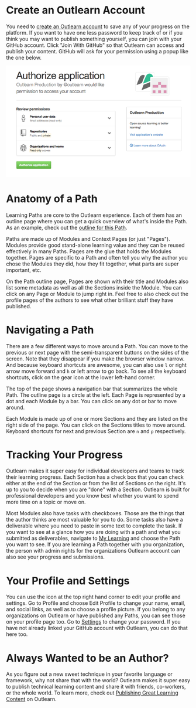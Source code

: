 <!--
{
"name": "tour-outlearn",
"version" : "0.1",
"title" : "Tour of the Outlearn User Experience",
"description" : "Learn all the goodness that helps you learn super effectively",
"homepage" : "https://github.com/outlearn-content/outlearn-publishing",
"freshnessDate" : 2015-07-09,
"author" : "Teppo Jouttenus",
"license" : "CC BY 4.0"
}
-->

<!-- @section -->

# Create an Outlearn Account

You need to [create an Outlearn account](https://pilot.outlearn.com/auth/join) to save any of your progress on the platform. If you want to have one less password to keep track of or if you think you may want to publish something yourself, you can join with your GitHub account. Click "Join With GitHub" so that Outlearn can access and publish your content. GitHub will ask for your permission using a popup like the one below.

![GitHub sign-in popup](https://raw.githubusercontent.com/outlearn-content/outlearn-publishing/master/images/authorize.png)

<!-- @task, "text" : "Create an Outlearn account and then mark this task as completed."-->


<!-- @section -->

# Anatomy of a Path

Learning Paths are core to the Outlearn experience. Each of them has an outline page where you can get a quick overview of what's inside the Path. As an example, check out the [outline for this Path](https://pilot.outlearn.com/learn/outlearn/start-learning).

Paths are made up of Modules and Context Pages (or just "Pages"). Modules provide good stand-alone learning value and they can be reused effectively in many Paths. Pages are the glue that holds the Modules together. Pages are specific to a Path and often tell you why the author you chose the Modules they did, how they fit together, what parts are super important, etc.

On the Path outline page, Pages are shown with their title and Modules also list some metadata as well as all the Sections inside the Module. You can click on any Page or Module to jump right in. Feel free to also check out the profile pages of the authors to see what other brilliant stuff they have published.

<!-- @task, "text" : "Check out the outline page of a Path."-->

<!-- @section -->

# Navigating a Path

There are a few different ways to move around a Path. You can move to the previous or next page with the semi-transparent buttons on the sides of the screen. Note that they disappear if you make the browser window narrow. And because keyboard shortcuts are awesome, you can also use `l` or right arrow move forward and `h` or left arrow to go back. To see all the keyboard shortcuts, click on the gear icon at the lower left-hand corner.

The top of the page shows a navigation bar that summarizes the whole Path. The outline page is a circle at the left. Each Page is represented by a dot and each Module by a bar. You can click on any dot or bar to move around.

Each Module is made up of one or more Sections and they are listed on the right side of the page. You can click on the Sections titles to move around. Keyboard shortcuts for next and previous Section are `n` and `p` respectively.

<!-- @task, "text" : "Try out the nav bar and the keyboard shortcuts."-->

<!-- @section -->

# Tracking Your Progress

Outlearn makes it super easy for individual developers and teams to track their learning progress. Each Section has a check box that you can check either at the end of the Section or from the list of Sections on the right. It's up to you to decide when you are "done" with a Section. Outlearn is built for professional developers and you know best whether you want to spend more time on a topic or move on.

Most Modules also have tasks with checkboxes. Those are the things that the author thinks are most valuable for you to do. Some tasks also have a deliverable where you need to paste in some text to complete the task. If you want to see at a glance how you are doing with a path and what you submitted as deliverables, navigate to [My Learning](https://pilot.outlearn.com/my-learning) and choose the Path you want to see. If you are learning a Path together with you organization, the person with admin rights for the organizations Outlearn account can also see your progress and submissions.

<!-- @task, "text" : "View your progress in this path in My Learning."-->

<!-- @section -->

# Your Profile and Settings

You can use the icon at the top right hand corner to edit your profile and settings. Go to Profile and choose Edit Profile to change your name, email, and social links, as well as to choose a profile picture. If you belong to any organizations on Outlearn or have published any Paths, you can see those on your profile page too. Go to [Settings](https://pilot.outlearn.com/settings) to change your password. If you have not already linked your GitHub account with Outlearn, you can do that here too.

<!-- @task, "text" : "Add a profile image."-->

<!-- @task, "text" : "Link your GitHub account to Outlearn."-->

<!-- @section -->

# Always Wanted to be an Author?

As you figure out a new sweet technique in your favorite language or framework, why not share that with the world? Outlearn makes it super easy to publish technical learning content and share it with friends, co-workers, or the whole world. To learn more, check out [Publishing Great Learning Content](https://pilot.outlearn.com/learn/outlearn/outlearn-publishing) on Outlearn.

